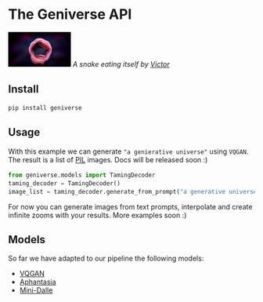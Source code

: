 # The Geniverse API

<img src="./assets/a-snake-eating-itself.png" width="128"/> _A snake eating
itself by [Victor](https://twitter.com/viccpoes "Link to the tweet containing a
snake eating itself")_

## Install
```bash
pip install geniverse
```

## Usage
With this example we can generate `"a genierative universe"` using `VQGAN`. The
result is a list of [PIL](https://pillow.readthedocs.io/) images. Docs will be
released soon :)

```python
from geniverse.models import TamingDecoder
taming_decoder = TamingDecoder()
image_list = taming_decoder.generate_from_prompt("a generative universe")
```

For now you can generate images from text prompts, interpolate and create
infinite zooms with your results. More examples soon :)

## Models

So far we have adapted to our pipeline the following models:
- [VQGAN](https://compvis.github.io/taming-transformers/ "Reference to the VQGAN microsite")
- [Aphantasia](https://github.com/eps696/aphantasia "Reference to the Aphantasia GitHub repository")
- [Mini-Dalle](https://github.com/borisdayma/dalle-mini "Reference to the Mini Dall-E GitHub repository")

